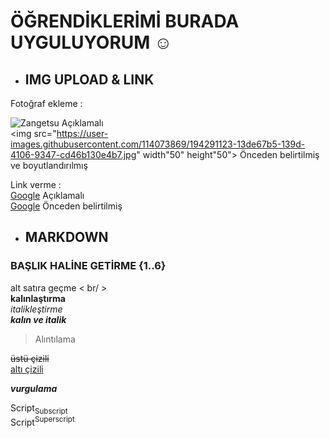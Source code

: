 # ÖĞRENDİKLERİMİ BURADA UYGULUYORUM ☺

* ## IMG UPLOAD & LINK

Fotoğraf ekleme : 

![Zangetsu](https://user-images.githubusercontent.com/114073869/194291123-13de67b5-139d-4106-9347-cd46b130e4b7.jpg) Açıklamalı <br/> 
<img src="https://user-images.githubusercontent.com/114073869/194291123-13de67b5-139d-4106-9347-cd46b130e4b7.jpg" width"50" height"50">
Önceden belirtilmiş ve boyutlandırılmış

Link verme : <br/> [Google](https://www.google.com) Açıklamalı <br/> [Google] Önceden belirtilmiş <br/>

* ## MARKDOWN
### BAŞLIK HALİNE GETİRME {1..6}

alt satıra geçme < br/ > <br/> **kalınlaştırma** <br/> *italikleştirme* <br/> ***kalın ve italik*** <br/>

> Alıntılama

~~üstü çizili~~ <br/>
<ins>altı çizili<ins> <br/>

**_vurgulama_** <br/>

Script<sub>Subscript</sub> <br/>
Script<sup>Superscript</sup> <br/>



[Google]: https://www.google.com.tr
[Zangetsu]: https://user-images.githubusercontent.com/114073869/194291123-13de67b5-139d-4106-9347-cd46b130e4b7.jpg
